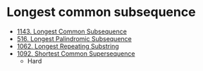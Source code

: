 # Longest common subsequence

- [1143. Longest Common Subsequence](https://leetcode.com/problems/longest-common-subsequence/description/)
- [516. Longest Palindromic Subsequence](https://leetcode.com/problems/longest-palindromic-subsequence/description/)
- [1062. Longest Repeating Substring](https://leetcode.com/problems/longest-repeating-substring/description/)
- [1092. Shortest Common Supersequence](https://leetcode.com/problems/shortest-common-supersequence/description/)
  - Hard

